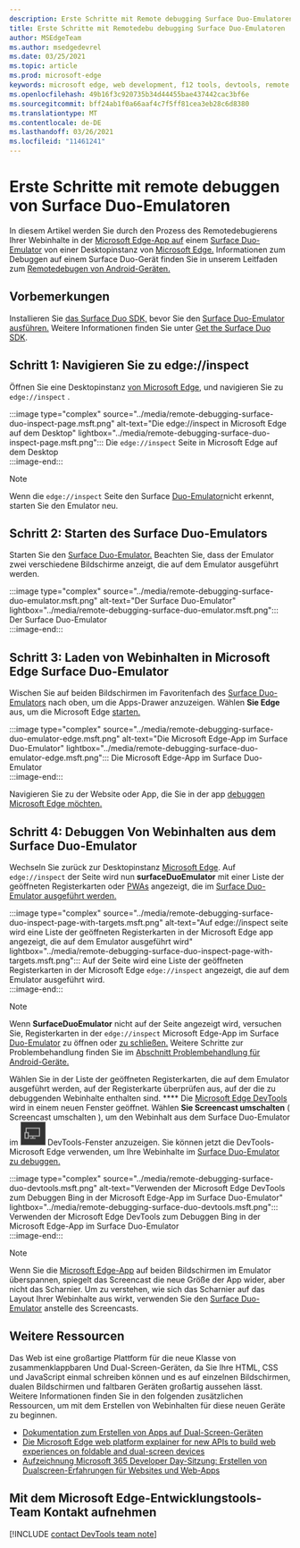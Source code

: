 ```yaml
---
description: Erste Schritte mit Remote debugging Surface Duo-Emulatoren.
title: Erste Schritte mit Remotedebu debugging Surface Duo-Emulatoren
author: MSEdgeTeam
ms.author: msedgedevrel
ms.date: 03/25/2021
ms.topic: article
ms.prod: microsoft-edge
keywords: microsoft edge, web development, f12 tools, devtools, remote debugging, android, surface duo
ms.openlocfilehash: 49b16f3c920735b34d44455bae437442cac3bf6e
ms.sourcegitcommit: bff24ab1f0a66aaf4c7f5ff81cea3eb28c6d8380
ms.translationtype: MT
ms.contentlocale: de-DE
ms.lasthandoff: 03/26/2021
ms.locfileid: "11461241"
---
```

# <a name="get-started-with-remote-debugging-surface-duo-emulators"></a>Erste Schritte mit remote debuggen von Surface Duo-Emulatoren  

In diesem Artikel werden Sie durch den Prozess des Remotedebugierens Ihrer Webinhalte in der [Microsoft Edge-App auf][GooglePlayStoreAppsComMicrosoftEmmx] einem [Surface Duo-Emulator][MicrosoftSurfaceDevicesSurfaceDuo] von einer Desktopinstanz von [Microsoft Edge.][MicrosoftEdge]  Informationen zum Debuggen auf einem Surface Duo-Gerät finden Sie in unserem Leitfaden zum [Remotedebugen von Android-Geräten.][DevtoolsRemoteDebuggingMain]  

## <a name="before-you-begin"></a>Vorbemerkungen

Installieren Sie [das Surface Duo SDK,][MicrosoftDownload100847] bevor Sie den [Surface Duo-Emulator ausführen.][DualScreenAndroidUseEmulator]  Weitere Informationen finden Sie unter [Get the Surface Duo SDK][DualScreenAndroidGetDuoSdk].  

## <a name="step-1-navigate-to-edgeinspect"></a>Schritt 1: Navigieren Sie zu edge://inspect  

Öffnen Sie eine Desktopinstanz [von Microsoft Edge][MicrosoftEdge], und navigieren Sie zu `edge://inspect` .  

:::image type="complex" source="../media/remote-debugging-surface-duo-inspect-page.msft.png" alt-text="Die edge://inspect in Microsoft Edge auf dem Desktop" lightbox="../media/remote-debugging-surface-duo-inspect-page.msft.png":::
   Die `edge://inspect` Seite in Microsoft Edge auf dem Desktop  
:::image-end:::

> [!NOTE]
> Wenn die `edge://inspect` Seite den Surface [Duo-Emulator][DualScreenAndroidUseEmulator]nicht erkennt, starten Sie den Emulator neu.  

## <a name="step-2-launch-the-surface-duo-emulator"></a>Schritt 2: Starten des Surface Duo-Emulators  

Starten Sie den [Surface Duo-Emulator.][DualScreenAndroidUseEmulator]  Beachten Sie, dass der Emulator zwei verschiedene Bildschirme anzeigt, die auf dem Emulator ausgeführt werden.  

:::image type="complex" source="../media/remote-debugging-surface-duo-emulator.msft.png" alt-text="Der Surface Duo-Emulator" lightbox="../media/remote-debugging-surface-duo-emulator.msft.png":::
   Der Surface Duo-Emulator  
:::image-end:::  

## <a name="step-3-load-your-web-content-in-microsoft-edge-on-the-surface-duo-emulator"></a>Schritt 3: Laden von Webinhalten in Microsoft Edge Surface Duo-Emulator  

Wischen Sie auf beiden Bildschirmen im Favoritenfach des [Surface Duo-Emulators][DualScreenAndroidUseEmulator] nach oben, um die Apps-Drawer anzuzeigen.  Wählen **Sie Edge** aus, um die Microsoft Edge [starten.][GooglePlayStoreAppsComMicrosoftEmmx]  

:::image type="complex" source="../media/remote-debugging-surface-duo-emulator-edge.msft.png" alt-text="Die Microsoft Edge-App im Surface Duo-Emulator" lightbox="../media/remote-debugging-surface-duo-emulator-edge.msft.png":::
   Die Microsoft Edge-App im Surface Duo-Emulator  
:::image-end:::  

Navigieren Sie zu der Website oder App, die Sie in der app [debuggen Microsoft Edge möchten.][GooglePlayStoreAppsComMicrosoftEmmx]  

## <a name="step-4-debug-your-web-content-from-the-surface-duo-emulator"></a>Schritt 4: Debuggen Von Webinhalten aus dem Surface Duo-Emulator  

Wechseln Sie zurück zur Desktopinstanz [Microsoft Edge][MicrosoftEdge].  Auf `edge://inspect` der Seite wird nun **surfaceDuoEmulator** mit einer Liste der geöffneten Registerkarten oder [PWAs][ProgressiveWebAppsIndex] angezeigt, die im [Surface Duo-Emulator ausgeführt werden.][DualScreenAndroidUseEmulator]  

:::image type="complex" source="../media/remote-debugging-surface-duo-inspect-page-with-targets.msft.png" alt-text="Auf edge://inspect seite wird eine Liste der geöffneten Registerkarten in der Microsoft Edge app angezeigt, die auf dem Emulator ausgeführt wird" lightbox="../media/remote-debugging-surface-duo-inspect-page-with-targets.msft.png":::
   Auf der Seite wird eine Liste der geöffneten Registerkarten in der Microsoft Edge `edge://inspect` angezeigt, die auf dem Emulator ausgeführt wird.  
:::image-end:::  

> [!NOTE]
> Wenn **SurfaceDuoEmulator** nicht auf der Seite angezeigt wird, versuchen Sie, Registerkarten in der `edge://inspect` Microsoft Edge-App im Surface [Duo-Emulator][GooglePlayStoreAppsComMicrosoftEmmx] zu öffnen oder [zu schließen.][DualScreenAndroidUseEmulator]  Weitere Schritte zur Problembehandlung finden Sie im [Abschnitt Problembehandlung für Android-Geräte.][DevtoolsRemoteDebuggingIndexTroubleshootingDevtoolsIsNotDetectingAndroidDevice]  

Wählen Sie in der Liste der geöffneten Registerkarten, die auf dem Emulator ausgeführt werden, auf der Registerkarte überprüfen aus, auf der die zu debuggenden Webinhalte enthalten sind. ****  Die [Microsoft Edge DevTools][DevtoolsIndex] wird in einem neuen Fenster geöffnet.  Wählen **Sie Screencast umschalten** \( Screencast umschalten \), um den Webinhalt aus dem Surface Duo-Emulator im ![ ](../media/toggle-screencast-icon.msft.png) DevTools-Fenster anzuzeigen. [][DualScreenAndroidUseEmulator]  Sie können jetzt die DevTools-Microsoft Edge verwenden, um Ihre Webinhalte im [Surface Duo-Emulator zu debuggen.][DualScreenAndroidUseEmulator]  

:::image type="complex" source="../media/remote-debugging-surface-duo-devtools.msft.png" alt-text="Verwenden der Microsoft Edge DevTools zum Debuggen Bing in der Microsoft Edge-App im Surface Duo-Emulator" lightbox="../media/remote-debugging-surface-duo-devtools.msft.png":::
   Verwenden der Microsoft Edge DevTools zum Debuggen Bing in der Microsoft Edge-App im Surface Duo-Emulator  
:::image-end:::  

> [!NOTE]
> Wenn Sie die [Microsoft Edge-App][GooglePlayStoreAppsComMicrosoftEmmx] auf beiden Bildschirmen im Emulator überspannen, spiegelt das Screencast die neue Größe der App wider, aber nicht das Scharnier.  Um zu verstehen, wie sich das Scharnier auf das Layout Ihrer Webinhalte aus wirkt, verwenden Sie den [Surface Duo-Emulator][DualScreenAndroidUseEmulator] anstelle des Screencasts.  

## <a name="additional-resources"></a>Weitere Ressourcen  

Das Web ist eine großartige Plattform für die neue Klasse von zusammenklappbaren Und Dual-Screen-Geräten, da Sie Ihre HTML, CSS und JavaScript einmal schreiben können und es auf einzelnen Bildschirmen, dualen Bildschirmen und faltbaren Geräten großartig aussehen lässt.  Weitere Informationen finden Sie in den folgenden zusätzlichen Ressourcen, um mit dem Erstellen von Webinhalten für diese neuen Geräte zu beginnen.  

*   [Dokumentation zum Erstellen von Apps auf Dual-Screen-Geräten][DualScreenIndex]  
*   [Die Microsoft Edge web platform explainer for new APIs to build web experiences on foldable and dual-screen devices][GithubMicrosoftedgeMsedgeexplainersFoldablesExplainer]  
*   [Aufzeichnung Microsoft 365 Developer Day-Sitzung: Erstellen von Dualscreen-Erfahrungen für Websites und Web-Apps][YoutubeDxrzwsqxpvc]  

## <a name="getting-in-touch-with-the-microsoft-edge-devtools-team"></a>Mit dem Microsoft Edge-Entwicklungstools-Team Kontakt aufnehmen  

[!INCLUDE [contact DevTools team note](../includes/contact-devtools-team-note.md)]  

<!-- links -->  

[DevtoolsIndex]: ../index.md "Microsoft Edge (Chromium) -Entwicklertools | Microsoft Docs"  
[ProgressiveWebAppsIndex]: ../../progressive-web-apps-chromium/index.md "Progressive Web Apps auf Windows | Microsoft Docs"  
[DevtoolsRemoteDebuggingMain]: ./index.md "Erste Schritte mit remote debuggen von Android-Geräten | Microsoft Docs"  
[DevtoolsRemoteDebuggingIndexTroubleshootingDevtoolsIsNotDetectingAndroidDevice]: ./index.md#troubleshooting-devtools-is-not-detecting-the-android-device "Problembehandlung: DevTools erkennt das Android-Gerät nicht – Erste Schritte mit dem Remotedebugieren von Android-Geräten | Microsoft Docs"  

[DualScreenIndex]: /dual-screen/index "Erstellen von Apps für Zwei-Bildschirm-| Microsoft Docs"  
[DualScreenAndroidUseEmulator]: /dual-screen/android/use-emulator "Verwenden des Surface DUo-Emulators | Microsoft Docs"  
[DualScreenAndroidGetDuoSdk]: /dual-screen/android/get-duo-sdk "Get the Surface Duo SDK | Microsoft Docs"  

[MicrosoftEdge]: https://www.microsoft.com/edge "Einführung in die Microsoft Edge"  
[MicrosoftSurfaceDevicesSurfaceDuo]: https://www.microsoft.com/surface/devices/surface-duo "Das neue Surface Duo-| Microsoft Surface"  
[MicrosoftDownload100847]: https://www.microsoft.com/download/details.aspx?id=100847 "Surface Duo SDK Preview Release | Microsoft Download Center"  

[GooglePlayStoreAppsComMicrosoftEmmx]: https://play.google.com/store/apps/details?id=com.microsoft.emmx "Microsoft Edge: Webbrowser | GooglePlay"  

[GithubMicrosoftedgeMsedgeexplainersFoldablesExplainer]: https://github.com/MicrosoftEdge/MSEdgeExplainers/blob/master/Foldables/explainer.md "Webplattformgrundtypen für aufklappbare Geräte – MicrosoftEdge/MSEdgeExplainers | GitHub"  

[YoutubeDxrzwsqxpvc]: https://youtu.be/DXrZWsqXPVc "Erstellen von dualen Bildschirmen für die Website- und Web-Apps-| YouTube"  
